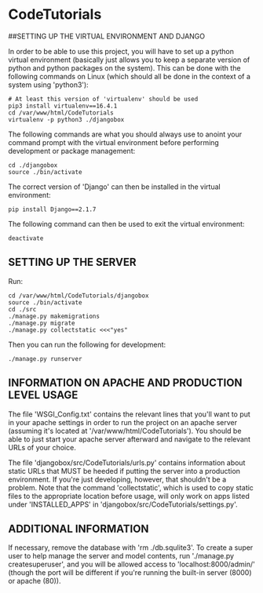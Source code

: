 # CodeTutorials

##SETTING UP THE VIRTUAL ENVIRONMENT AND DJANGO

In order to be able to use this project, you will have to set up a python virtual environment (basically just allows you to keep a separate version of python and python packages on the system). This can be done with the following commands on Linux (which should all be done in the context of a system using 'python3'):

	# At least this version of 'virtualenv' should be used
	pip3 install virtualenv==16.4.1
	cd /var/www/html/CodeTutorials
	virtualenv -p python3 ./djangobox

The following commands are what you should always use to anoint your command prompt with the virtual environment before performing development or package management:

	cd ./djangobox
	source ./bin/activate

The correct version of 'Django' can then be installed in the virtual environment:

	pip install Django==2.1.7

The following command can then be used to exit the virtual environment:

	deactivate

## SETTING UP THE SERVER

Run:

	cd /var/www/html/CodeTutorials/djangobox
	source ./bin/activate
	cd ./src
	./manage.py makemigrations
	./manage.py migrate
	./manage.py collectstatic <<<"yes"

Then you can run the following for development:

	./manage.py runserver

## INFORMATION ON APACHE AND PRODUCTION LEVEL USAGE

The file 'WSGI_Config.txt' contains the relevant lines that you'll want to put in your apache settings in order to run the project on an apache server (assuming it's located at '/var/www/html/CodeTutorials'). You should be able to just start your apache server afterward and navigate to the relevant URLs of your choice.

The file 'djangobox/src/CodeTutorials/urls.py' contains information about static URLs that MUST be heeded if putting the server into a production environment. If you're just developing, however, that shouldn't be a problem. Note that the command 'collectstatic', which is used to copy static files to the appropriate location before usage, will only work on apps listed under 'INSTALLED_APPS' in 'djangobox/src/CodeTutorials/settings.py'.

## ADDITIONAL INFORMATION

If necessary, remove the database with 'rm ./db.squlite3'.
To create a super user to help manage the server and model contents, run './manage.py createsuperuser', and you will be allowed access to 'localhost:8000/admin/' (though the port will be different if you're running the built-in server (8000) or apache (80)).
